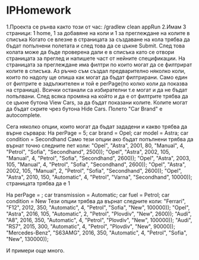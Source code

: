 # IPHomework
1.Проекта се рънва както този от час: /gradlew clean appRun
2.Имам 3 страници: 1 home, 1 за добавяне на коли и 1 за преглеждане на колите в списъка
  Когато се влезне в страницата за създаване на кола трябва да бъдат попълнени
  полетата и след това да се цъкне Submit. След това колата може да бъде
  проверена дали е в списъка като се отвори страницата за преглед и напишете част от
  нейните спецификации. На страницата за преглеждане има филтри по които могат да
  се филтрират колите в списъка. Аз ръчно съм създал предварително няколко коли,
  които по надолу ще опиша как могат да бъдат филтрирани. Само един от филтрите е
  задължителен и той е perPage(по колко коли да показва на страница). Всички останали
  са избирателни т.е могат и да не бъдат попълвани. След всяка промяна на който и да е
  от филтрите трябва да се цъкне бутона View Cars, за да бъдат показани колите. Колите
  могат да бъдат скрите чрез бутона Hide Cars. Полето "Car Brand" е autocomplete.

  Сега няколко опции, които могат да бъдат зададени и какво трябва да върне сървара:
  На perPage = 5; car brand = Opel; car model = Astra; car condition = Secondhand
  Само тези опции ако бъдат попълнени трябва да върнат точно следните пет коли:
  "Opel", "Astra", 2001, 80, "Manual", 4, "Petrol", "Sofia", "Secondhand", 2500));
	"Opel", "Astra", 2002, 105, "Manual", 4, "Petrol", "Sofia", "Secondhand", 2600));
	"Opel", "Astra", 2003, 105, "Manual", 4, "Petrol", "Sofia", "Secondhand", 2600));
	"Opel", "Astra", 2002, 105, "Manual", 2, "Petrol", "Sofia", "Secondhand", 2600));
	"Opel", "Astra", 2010, 150, "Automatic", 4, "Petrol", "Varna", "Secondhand", 10000));
  страницата трябва да е 1

  На perPage = ; car transmission = Automatic; car fuel = Petrol; car condition = New
  Тези опции трябва да върнат следните коли:
  "Ferrari", "F12", 2012, 350, "Automatic", 4, "Petrol", "Sofia", "New", 100000));
	"Opel", "Astra", 2016, 105, "Automatic", 2, "Petrol", "Plovdiv", "New", 2600));
	"Audi", "A8", 2016, 350, "Automatic", 4, "Petrol", "Plovdiv", "New", 100000));
	"Audi", "RS7", 2015, 300, "Automatic", 4, "Petrol", "Plovdiv", "New", 90000));
	"Mercedes-Benz", "S63AMG", 2016, 350, "Automatic", 4, "Petrol", "Sofia", "New", 130000));

  И примери още много.
